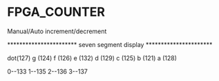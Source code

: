 # FPGA_COUNTER
Manual/Auto increment/decrement 



*********************** seven segment display **********************

dot(127)
g  (124)
f  (126)
e  (132)
d  (129)
c  (125)
b  (121)
a  (128)

0--133
1--135
2--136
3--137 
